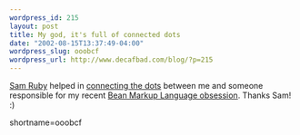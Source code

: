 ```yaml
--- 
wordpress_id: 215
layout: post
title: My god, it's full of connected dots
date: "2002-08-15T13:37:49-04:00"
wordpress_slug: ooobcf
wordpress_url: http://www.decafbad.com/blog/?p=215
---
```

<p><a href="http://radio.weblogs.com/0101679/">Sam Ruby</a> helped in <a href="http://radio.weblogs.com/0101679/2002/08/14.html#a736">connecting the dots</a> between me and someone responsible for my recent <a href="http://www.decafbad.com/news_archives/000234.phtml#000234">Bean Markup Language obsession</a>.  Thanks Sam! :)</p>
<!--more-->
shortname=ooobcf
